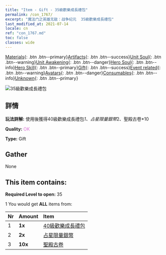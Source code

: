 ```yaml
---
title: "Item - Gift - 35級歡樂成長禮包"
permalink: /con_1767/
excerpt: "魔法门之英雄无敌：战争纪元  35級歡樂成長禮包"
last_modified_at: 2021-07-14
locale: cn
ref: "con_1767.md"
toc: false
classes: wide
---
```

 [Materials](/ItemsCN/){: .btn .btn--primary}[Artifacts](/ItemsCN/Artifacts/){: .btn .btn--success}[Unit Soul](/ItemsCN/UnitSoul/){: .btn .btn--warning}[Unit Awakening](/ItemsCN/UnitAwakening/){: .btn .btn--danger}[Hero Soul](/ItemsCN/HeroSoul/){: .btn .btn--info}[Hero Skill](/ItemsCN/HeroSkill/){: .btn .btn--primary}[Gift](/ItemsCN/Gift/){: .btn .btn--success}[Event related](/ItemsCN/Events/){: .btn .btn--warning}[Avatars](/ItemsCN/Avatars/){: .btn .btn--danger}[Consumables](/ItemsCN/Consumables/){: .btn .btn--info}[Unknown](/ItemsCN/Unknown/){: .btn .btn--primary}

 ![35級歡樂成長禮包](/images/t/i_907219.png)

## 詳情
 **玩法詳解:** 使用後獲得40級歡樂成長禮包*1、占星限量銀幣*2、聖殿古卷*10

 **Quality:** <span style="color: #DA70D6">OK</span>

 **Type:** Gift

## Gather

  None

## This item contains:

 **Required Level to open:** 35

 1 You would get **ALL** items  from:

  | Nr | Amount |     Item    |
  |:---|:-------|:------------|
  | 1 |  **1x** | [40級歡樂成長禮包](/cn/Items/con_1768/) |  | 
  | 2 |  **2x** | [占星限量銀幣](/cn/Items/con_969/) |  | 
  | 3 |  **10x** | [聖殿古卷](/cn/Items/con_697/) |  | 
